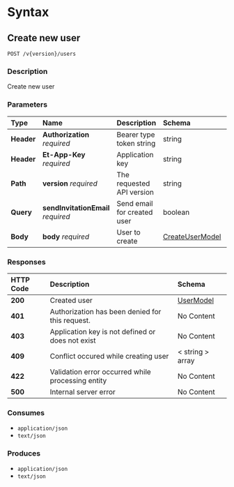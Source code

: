 # Syntax

## Create new user

```text
POST /v{version}/users
```

### Description

Create new user

### Parameters

| Type | Name | Description | Schema | Default |
| :--- | :--- | :--- | :--- | :--- |
| **Header** | **Authorization**   _required_ | Bearer type token string | string |  |
| **Header** | **Et-App-Key**   _required_ | Application key | string |  |
| **Path** | **version**   _required_ | The requested API version | string | `"1.0"` |
| **Query** | **sendInvitationEmail**   _required_ | Send email for created user | boolean |  |
| **Body** | **body**   _required_ | User to create | [CreateUserModel]() |  |

### Responses

| HTTP Code | Description | Schema |
| :--- | :--- | :--- |
| **200** | Created user | [UserModel]() |
| **401** | Authorization has been denied for this request. | No Content |
| **403** | Application key is not defined or does not exist | No Content |
| **409** | Conflict occured while creating user | &lt; string &gt; array |
| **422** | Validation error occurred while processing entity | No Content |
| **500** | Internal server error | No Content |

### Consumes

* `application/json`
* `text/json`

### Produces

* `application/json`
* `text/json`


